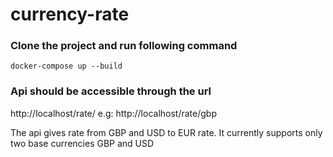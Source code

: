 # currency-rate
### Clone the project and run following command
```
docker-compose up --build
```

### Api should be accessible through the url

http://localhost/rate/<base-currency>
e.g: http://localhost/rate/gbp

The api gives rate from GBP and USD to EUR rate. It currently supports only two base currencies GBP and USD

